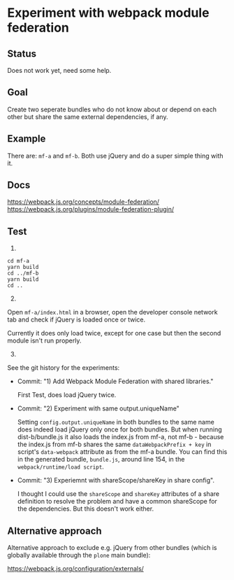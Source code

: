 # Experiment with webpack module federation

## Status

Does not work yet, need some help.


## Goal

Create two seperate bundles who do not know about or depend on each other but share the same external dependencies, if any.


## Example

There are: ``mf-a`` and ``mf-b``.
Both use jQuery and do a super simple thing with it.


## Docs

https://webpack.js.org/concepts/module-federation/
https://webpack.js.org/plugins/module-federation-plugin/


## Test

1)

    cd mf-a
    yarn build
    cd ../mf-b
    yarn build
    cd ..


2)

Open ``mf-a/index.html`` in a browser, open the developer console network tab and check if jQuery is loaded once or twice.

Currently it does only load twice, except for one case but then the second module isn't run properly.


3)

See the git history for the experiments:

- Commit: "1) Add Webpack Module Federation with shared libraries."

    First Test, does load jQuery twice.


- Commit: "2) Experiment with same output.uniqueName"

    Setting ``config.output.uniqueName`` in both bundles to the same name does indeed load jQuery only once for both bundles.
    But when running dist-b/bundle.js it also loads the index.js from mf-a, not mf-b - because the index.js from mf-b shares the same ``dataWebpackPrefix + key`` in script's ``data-webpack`` attribute as from the mf-a bundle.
    You can find this in the generated bundle, ``bundle.js``, around line 154, in the ``webpack/runtime/load script``.

- Commit: "3) Experiemnt with shareScope/shareKey in share config".

    I thought I could use the ``shareScope`` and ``shareKey`` attributes of a share definition to resolve the problem and have a common shareScope for the dependencies.
    But this doesn't work either.


## Alternative approach

Alternative approach to exclude e.g. jQuery from other bundles (which is globally available through the ``plone`` main bundle):

https://webpack.js.org/configuration/externals/


